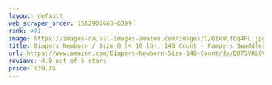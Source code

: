 ```yaml
---
layout: default 
﻿web_scraper_order: 1582906663-6399
rank: #81
image: https://images-na.ssl-images-amazon.com/images/I/61kWLtQq4FL.jpg
title: Diapers Newborn / Size 0 (< 10 lb), 140 Count - Pampers Swaddlers Disposable Baby Diapers,…
url: https://www.amazon.com/Diapers-Newborn-Size-140-Count/dp/B07SVHLGV8/ref=zg_mw_hpc_81?_encoding=UTF8&psc=1&refRID=25WQDBTAJF2JRCYG7BG8
reviews: 4.8 out of 5 stars
price: $39.76 
---
```

